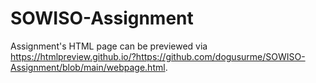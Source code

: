 # SOWISO-Assignment

Assignment's HTML page can be previewed via https://htmlpreview.github.io/?https://github.com/dogusurme/SOWISO-Assignment/blob/main/webpage.html.
